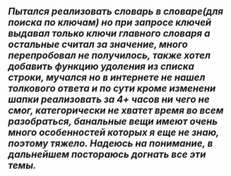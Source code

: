 ## _**Пытался реализовать словарь в словаре(для поиска по ключам) но при запросе ключей выдавал только ключи главного словаря а остальные считал за значение, много перепробовал не получилось, также хотел добавить функцию удоления из списка строки, мучался но в интернете не нашел толкового ответа и по сути кроме изменени шапки реализовать за 4+ часов ни чего не смог, категорически не хватет время во всем разобраться, банальные вещи имеют очень много особенностей которых я еще не знаю, поэтому тяжело. Надеюсь на понимание, в дальнейшем постораюсь догнать все эти темы.**_